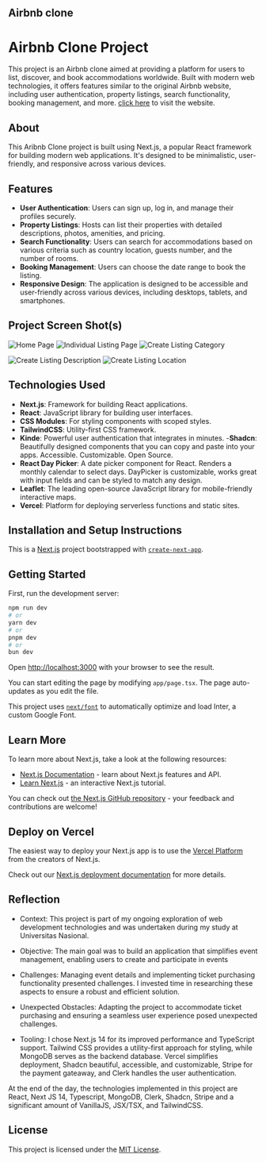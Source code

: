 ## Airbnb clone

# Airbnb Clone Project

This project is an Airbnb clone aimed at providing a platform for users to list, discover, and book accommodations worldwide. Built with modern web technologies, it offers features similar to the original Airbnb website, including user authentication, property listings, search functionality, booking management, and more. [click here](https://airbnb-clone-ebon-nine.vercel.app/) to visit the website.

## About

This Aribnb Clone project is built using Next.js, a popular React framework for building modern web applications. It's designed to be minimalistic, user-friendly, and responsive across various devices.

## Features

- **User Authentication**: Users can sign up, log in, and manage their profiles securely.
- **Property Listings**: Hosts can list their properties with detailed descriptions, photos, amenities, and pricing.
- **Search Functionality**: Users can search for accommodations based on various criteria such as country location, guests number, and the number of rooms.
- **Booking Management**: Users can choose the date range to book the listing.
- **Responsive Design**: The application is designed to be accessible and user-friendly across various devices, including desktops, tablets, and smartphones.


## Project Screen Shot(s)
![Home Page](https://github.com/Rangga056/airbnb-clone/assets/136163122/d7f64e59-450c-403c-b068-71db1b6c6d4a)
![Individual Listing Page](https://github.com/Rangga056/airbnb-clone/assets/136163122/9ebb2d30-cf21-437b-b857-fc2926877d7a)
![Create Listing Category](https://github.com/Rangga056/airbnb-clone/assets/136163122/969a7456-68e2-4357-aaf8-93ae5a0e569a)

![Create Listing Description](https://github.com/Rangga056/airbnb-clone/assets/136163122/9e40b88b-cf48-4b47-bcf8-6e88ef3c9a24)
![Create Listing Location](https://github.com/Rangga056/airbnb-clone/assets/136163122/80f16d22-05d6-46db-9f5d-8812df62417a)

## Technologies Used

- **Next.js**: Framework for building React applications.
- **React**: JavaScript library for building user interfaces.
- **CSS Modules**: For styling components with scoped styles.
- **TailwindCSS**: Utility-first CSS framework.
- **Kinde**: Powerful user authentication that integrates in minutes.
-**Shadcn**: Beautifully designed components that you can copy and paste into your apps. Accessible. Customizable. Open Source.
- **React Day Picker**: A date picker component for React. Renders a monthly calendar to select days. DayPicker is customizable, works great with input fields and can be styled to match any design.
- **Leaflet**: The leading open-source JavaScript library for mobile-friendly interactive maps.
- **Vercel**: Platform for deploying serverless functions and static sites.

## Installation and Setup Instructions

This is a [Next.js](https://nextjs.org/) project bootstrapped with [`create-next-app`](https://github.com/vercel/next.js/tree/canary/packages/create-next-app).

## Getting Started

First, run the development server:

```bash
npm run dev
# or
yarn dev
# or
pnpm dev
# or
bun dev
```

Open [http://localhost:3000](http://localhost:3000) with your browser to see the result.

You can start editing the page by modifying `app/page.tsx`. The page auto-updates as you edit the file.

This project uses [`next/font`](https://nextjs.org/docs/basic-features/font-optimization) to automatically optimize and load Inter, a custom Google Font.

## Learn More

To learn more about Next.js, take a look at the following resources:

- [Next.js Documentation](https://nextjs.org/docs) - learn about Next.js features and API.
- [Learn Next.js](https://nextjs.org/learn) - an interactive Next.js tutorial.

You can check out [the Next.js GitHub repository](https://github.com/vercel/next.js/) - your feedback and contributions are welcome!

## Deploy on Vercel

The easiest way to deploy your Next.js app is to use the [Vercel Platform](https://vercel.com/new?utm_medium=default-template&filter=next.js&utm_source=create-next-app&utm_campaign=create-next-app-readme) from the creators of Next.js.

Check out our [Next.js deployment documentation](https://nextjs.org/docs/deployment) for more details.

## Reflection

- Context: This project is part of my ongoing exploration of web development technologies and was undertaken during my study at Universitas Nasional.

- Objective: The main goal was to build an application that simplifies event management, enabling users to create and participate in events

- Challenges: Managing event details and implementing ticket purchasing functionality presented challenges. I invested time in researching these aspects to ensure a robust and efficient solution.

- Unexpected Obstacles: Adapting the project to accommodate ticket purchasing and ensuring a seamless user experience posed unexpected challenges.

- Tooling: I chose Next.js 14 for its improved performance and TypeScript support. Tailwind CSS provides a utility-first approach for styling, while MongoDB serves as the backend database. Vercel simplifies deployment, Shadcn beautiful, accessible, and customizable, Stripe for the payment gateaway, and Clerk handles the user authentication.

At the end of the day, the technologies implemented in this project are React, Next JS 14, Typescript, MongoDB, Clerk, Shadcn, Stripe and a significant amount of VanillaJS, JSX/TSX, and TailwindCSS.

## License
This project is licensed under the [MIT License](LICENSE).
